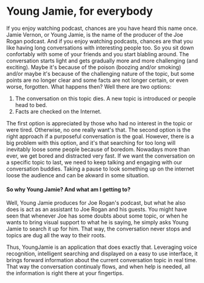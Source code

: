 <h1>Young Jamie, for everybody</h1>

<p>
If you enjoy watching podcast, chances are you have heard this name once. Jamie Vernon, or Young Jamie,
is the name of the producer of the Joe Rogan podcast. 
And if you enjoy watching podcasts, chances are that you like having long conversations with interesting
people too. 
So you sit down confortably with some of your friends and you start blabling around. The conversation
starts light and gets gradually more and more challenging (and exciting). Maybe it's because of the poison
(boozing and/or smoking) and/or maybe it's because of the challenging nature of the topic, but some points are
no longer clear and some facts are not longer certain, or even worse, forgotten. What happens then? Well there are two options:
</p>

<ol>
  <li>The conversation on this topic dies. A new topic is introduced or people head to bed.</li>
  <li>Facts are checked on the Internet.</li>
</ol>

<p>
The first option is appreciated by those who had no interest in the topic or were tired. Otherwise, no one really want's that.
The second option is the right approach if a purposeful conversation is the goal. However, there is a big problem with 
this option, and it's that searching for too long will inevitably loose some people because of boredom. 
Nowadays more than ever, we get bored and distracted very fast. If we want the conversation on a specific topic to last, we need
to keep talking and engaging with our conversation buddies. Taking a pause to look something up on the internet loose the audience
and can be akward in some situation.
</p>

<h4>So why Young Jamie? And what am I getting to?</h4>
<p>
Well, Young Jamie produces for Joe Rogan's podcast, but what he also does is act as an assistant to Joe Rogan and his guests. 
You might have seen that whenever Joe has some doubts about some topic, or when he wants to bring visual support to what he 
is saying, he simply asks Young Jamie to search it up for him. That way, the conversation never stops and topics are dug all
the way to their roots. 
</p>
<p>
Thus, YoungJamie is an application that does exactly that. Leveraging voice recognition, intelligent searching and displayed on a easy 
to use interface, it brings forward information about the current conversation topic in real time. That way the conversation continualy flows, and
when help is needed, all the information is right there at your fingertips.
</p>

